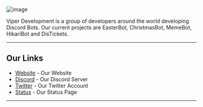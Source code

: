 ﻿<img src="https://itzmattcdn.com/i/VgtMv9zI.png" alt="image">

Viper Development is a group of developers around the world developing Discord Bots. Our current projects are EasterBot, ChristmasBot, MemeBot, HikariBot and DisTickets.

<hr>

<h2>Our Links</h2>
<ul>
  <li><a href="https://viperdevelopment.xyz">Website</a> - Our Website</li>
  <li><a href="https://discord.gg/zwkBAQhQ8b">Discord</a> - Our Discord Server</li>
  <li><a href="https://twitter.com/ViperDevelop">Twitter</a> - Our Twitter Account</li>
  <li><a href="https://viperdevelopment.instatus.com/">Status</a> - Our Status Page</li>
</ul>

<hr>
